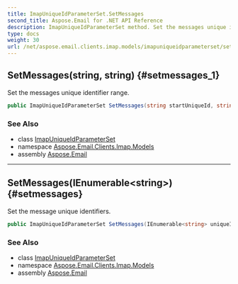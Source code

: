 ```yaml
---
title: ImapUniqueIdParameterSet.SetMessages
second_title: Aspose.Email for .NET API Reference
description: ImapUniqueIdParameterSet method. Set the messages unique identifier range
type: docs
weight: 30
url: /net/aspose.email.clients.imap.models/imapuniqueidparameterset/setmessages/
---
```

## SetMessages(string, string) {#setmessages_1}

Set the messages unique identifier range.

```csharp
public ImapUniqueIdParameterSet SetMessages(string startUniqueId, string endUniqueId)
```

### See Also

* class [ImapUniqueIdParameterSet](../)
* namespace [Aspose.Email.Clients.Imap.Models](../../imapuniqueidparameterset/)
* assembly [Aspose.Email](../../../)

---

## SetMessages(IEnumerable&lt;string&gt;) {#setmessages}

Set the message unique identifiers.

```csharp
public ImapUniqueIdParameterSet SetMessages(IEnumerable<string> uniqueIds)
```

### See Also

* class [ImapUniqueIdParameterSet](../)
* namespace [Aspose.Email.Clients.Imap.Models](../../imapuniqueidparameterset/)
* assembly [Aspose.Email](../../../)


